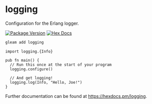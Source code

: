 # logging

Configuration for the Erlang logger.

[![Package Version](https://img.shields.io/hexpm/v/logging)](https://hex.pm/packages/logging)
[![Hex Docs](https://img.shields.io/badge/hex-docs-ffaff3)](https://hexdocs.pm/logging/)

```sh
gleam add logging
```
```gleam
import logging.{Info}

pub fn main() {
  // Run this once at the start of your program
  logging.configure()

  // And get logging!
  logging.log(Info, "Hello, Joe!")
}
```

Further documentation can be found at <https://hexdocs.pm/logging>.
